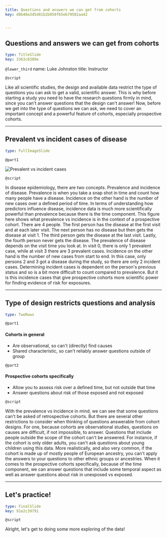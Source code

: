 ```yaml
---
title: Questions and answers we can get from cohorts
key: d8b40a3d5d81b2b050f65eb79581aa42


---
```

## Questions and answers we can get from cohorts

```yaml
type: TitleSlide
key: 3363c8389e
```

`@lower_third`
name: Luke Johnston
title: Instructor

`@script`

Like all scientific studies, the design and available data restrict the type of questions you can ask to get a valid, scientific answer. This is why before  starting a study you need to have the research questions firmly in mind, since you can't answer questions that the design can't answer! Now, before we get into the type of questions we can ask, we need to cover an important concept and  a powerful feature of cohorts, especially prospective cohorts.

---
## Prevalent vs incident cases of disease

```yaml
type: FullImageSlide
```

`@part1`

![Prevalent vs incident cases](http://s3.amazonaws.com/assets.datacamp.com/production/repositories/2079/datasets/9b742faef2e87f693056fc5df943b18a6a85ee24/plot-prevalence-incidence.png)

`@script`

In disease epidemiology, there are two concepts. Prevalence and incidence of  disease. Prevalence is when you take a snap shot in time and count how many people have a disease. Incidence on the other hand is the number of new cases over a  defined period of time. In terms of understanding how predictors influence disease, incidence data is much more scientifically powerful than prevalence  because there is the time component. This figure here shows what prevalence vs incidence is in the context of a prospective cohort. There are 4 people. The  first person has the disease at the first visit and at each later visit. The next person has no disease but then gets the disease at visit 1. The third person gets the disease at the last visit. Lastly, the fourth person never gets the disease. The prevalence of disease depends on the visit time you look at. In visit 0, there is only 1 prevalent case, while at visit 3 there are 3 prevalent cases. Incidence on the other hand is the number of new cases from start to end. In this case, only persons 2 and 3 got a disease during the study, so there are only 2 incident cases. Determining incident cases is dependent on the person's previous status and so is a bit more difficult to count compared to prevalence. But it is this incidence cases that give prospective cohorts more scientific power for  finding evidence of risk for exposures.

---
## Type of design restricts questions and analysis

```yaml
type: TwoRows
```

`@part1`

#### Cohorts in general

- Are observational, so can't (directly) find causes
- Shared characteristic, so can't reliably answer questions outside of group

`@part2`

#### Prospective cohorts specifically

- Allow you to assess risk over a defined time, but not outside that time
- Answer questions about risk of those exposed and not exposed

`@script`

With the prevalence vs incidence in mind, we can see that some questions can't be asked of retrospective cohorts. But there are several other restrictions to consider when thinking of questions answerable from cohort designs. For one, because cohorts are observational studies, questions on causes are difficult, if not impossible, to answer. Questions that include people outside the scope of the cohort can't be answered. For instance, if the cohort is only older adults, you can't ask questions about young children using this data. More realistically, and also very common, if the cohort is made up of mostly people of European ancestry, you can't apply the answers to your questions to other ethnic groups or ancestries. When it comes to the prospective cohorts specifically, because of the time component, we can answer questions that include some temporal aspect as well as answer questions about risk in unexposed vs exposed.

---
## Let's practice!

```yaml
type: FinalSlide
key: 91e2c39791
```

`@script`

Alright, let's get to doing some more exploring of the data!
